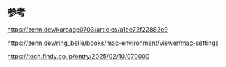 
## 参考

https://zenn.dev/karaage0703/articles/a1ee72f22882e9

https://zenn.dev/ring_belle/books/mac-environment/viewer/mac-settings

https://tech.findy.co.jp/entry/2025/02/10/070000
